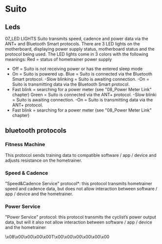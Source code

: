 # Suito
## Leds
07_LED LIGHTS
Suito transmits speed, cadence and power data via the
ANT+ and Bluetooth Smart protocols.
There are 3 LED lights on the motherboard, displaying power
supply status, motherboard status and the protocol being
used.
The LED lights come in 3 colors with the following meanings:
Red = status of hometrainer power supply
- Off = Suito is not receiving power or has the entered sleep
mode
- On = Suito is powered up.
Blue = Suito is connected via the Bluetooth Smart
protocol.
-Slow blinking = Suito is awaiting connection.
-On = Suito is transmitting data via the Bluetooth Smart
protocol.
- Fast blink = searching for a power meter (see "08_Power
Meter Link" chapter)
Green = Suito is connected via the ANT+ protocol.
-Slow blinki = Suito is awaiting connection.
-On = Suito is transmitting data via the ANT+ protocol.
- Fast blink = searching for a power meter (see "08_Power
Meter Link" chapter)
## bluetooth protocols
### Fitness Machine
This protocol sends training data to compatible software /
app / device and adjusts resistance on the hometrainer.

### Speed & Cadence
"Speed&Cadence Service" protocol*: this protocol transmits
hometrainer speed and cadence data, but does not allow
interaction between software / app / device and the
hometrainer.

### Power Service
"Power Service" protocol: this protocol transmits the cyclist’s
power output data, but will it also not allow interaction
between software / app / device and the hometrainer

\x08\x00\x00\x00\x00T\x00\x00\x00\x00\x00\x00
